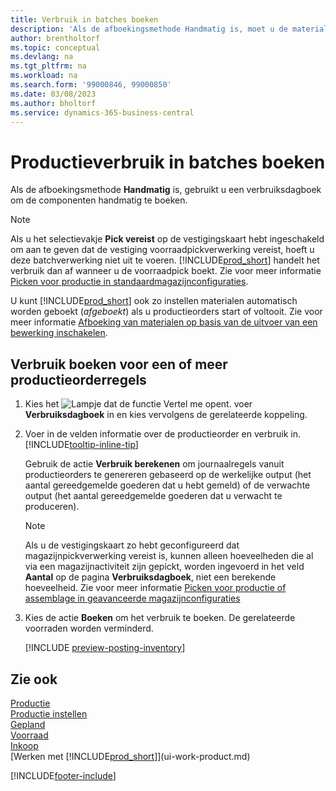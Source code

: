 ```yaml
---
title: Verbruik in batches boeken
description: 'Als de afboekingsmethode Handmatig is, moet u de materialen handmatig boeken met behulp van een verbruiksdagboek.'
author: brentholtorf
ms.topic: conceptual
ms.devlang: na
ms.tgt_pltfrm: na
ms.workload: na
ms.search.form: '99000846, 99000850'
ms.date: 03/08/2023
ms.author: bholtorf
ms.service: dynamics-365-business-central
---
```

# Productieverbruik in batches boeken

Als de afboekingsmethode **Handmatig** is, gebruikt u een verbruiksdagboek om de componenten handmatig te boeken.  

> [!NOTE]
> Als u het selectievakje **Pick vereist** op de vestigingskaart hebt ingeschakeld om aan te geven dat de vestiging voorraadpickverwerking vereist, hoeft u deze batchverwerking niet uit te voeren. [!INCLUDE[prod_short](includes/prod_short.md)] handelt het verbruik dan af wanneer u de voorraadpick boekt. Zie voor meer informatie [Picken voor productie in standaardmagazijnconfiguraties](warehouse-how-to-pick-for-production.md).  

U kunt [!INCLUDE[prod_short](includes/prod_short.md)] ook zo instellen materialen automatisch worden geboekt (*afgeboekt*) als u productieorders start of voltooit. Zie voor meer informatie [Afboeking van materialen op basis van de uitvoer van een bewerking inschakelen](production-how-to-flush-components-according-to-operation-output.md).

## Verbruik boeken voor een of meer productieorderregels

1. Kies het ![Lampje dat de functie Vertel me opent.](media/ui-search/search_small.png "Vertel me wat u wilt doen") voer **Verbruiksdagboek** in en kies vervolgens de gerelateerde koppeling.  
2. Voer in de velden informatie over de productieorder en verbruik in. [!INCLUDE[tooltip-inline-tip](includes/tooltip-inline-tip_md.md)]  

    Gebruik de actie **Verbruik berekenen** om journaalregels vanuit productieorders te genereren gebaseerd op de werkelijke output (het aantal gereedgemelde goederen dat u hebt gemeld) of de verwachte output (het aantal gereedgemelde goederen dat u verwacht te produceren).

    > [!NOTE]
    > Als u de vestigingskaart zo hebt geconfigureerd dat magazijnpickverwerking vereist is, kunnen alleen hoeveelheden die al via een magazijnactiviteit zijn gepickt, worden ingevoerd in het veld **Aantal** op de pagina **Verbruiksdagboek**, niet een berekende hoeveelheid. Zie voor meer informatie [Picken voor productie of assemblage in geavanceerde magazijnconfiguraties](warehouse-how-to-pick-for-internal-operations-in-advanced-warehousing.md)

3. Kies de actie **Boeken** om het verbruik te boeken. De gerelateerde voorraden worden verminderd.

    [!INCLUDE [preview-posting-inventory](includes/preview-posting-inventory.md)]

## Zie ook

[Productie](production-manage-manufacturing.md)  
[Productie instellen](production-configure-production-processes.md)  
[Gepland](production-planning.md)  
[Voorraad](inventory-manage-inventory.md)  
[Inkoop](purchasing-manage-purchasing.md)  
[Werken met [!INCLUDE[prod_short](includes/prod_short.md)]](ui-work-product.md)  

[!INCLUDE[footer-include](includes/footer-banner.md)]
